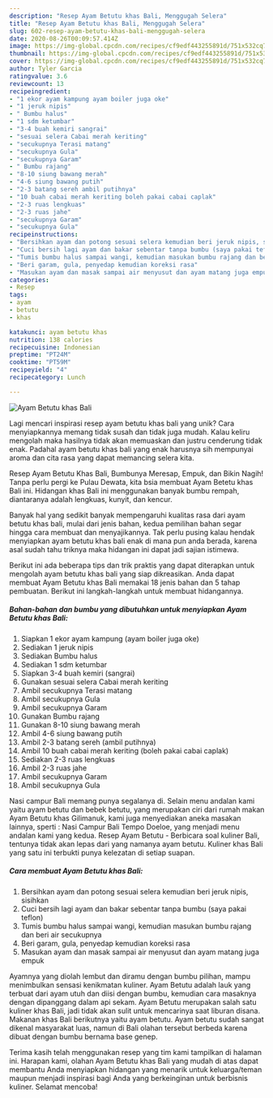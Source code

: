 ```yaml
---
description: "Resep Ayam Betutu khas Bali, Menggugah Selera"
title: "Resep Ayam Betutu khas Bali, Menggugah Selera"
slug: 602-resep-ayam-betutu-khas-bali-menggugah-selera
date: 2020-08-26T00:09:57.414Z
image: https://img-global.cpcdn.com/recipes/cf9edf443255891d/751x532cq70/ayam-betutu-khas-bali-foto-resep-utama.jpg
thumbnail: https://img-global.cpcdn.com/recipes/cf9edf443255891d/751x532cq70/ayam-betutu-khas-bali-foto-resep-utama.jpg
cover: https://img-global.cpcdn.com/recipes/cf9edf443255891d/751x532cq70/ayam-betutu-khas-bali-foto-resep-utama.jpg
author: Tyler Garcia
ratingvalue: 3.6
reviewcount: 13
recipeingredient:
- "1 ekor ayam kampung ayam boiler juga oke"
- "1 jeruk nipis"
- " Bumbu halus"
- "1 sdm ketumbar"
- "3-4 buah kemiri sangrai"
- "sesuai selera Cabai merah keriting"
- "secukupnya Terasi matang"
- "secukupnya Gula"
- "secukupnya Garam"
- " Bumbu rajang"
- "8-10 siung bawang merah"
- "4-6 siung bawang putih"
- "2-3 batang sereh ambil putihnya"
- "10 buah cabai merah keriting boleh pakai cabai caplak"
- "2-3 ruas lengkuas"
- "2-3 ruas jahe"
- "secukupnya Garam"
- "secukupnya Gula"
recipeinstructions:
- "Bersihkan ayam dan potong sesuai selera kemudian beri jeruk nipis, sisihkan"
- "Cuci bersih lagi ayam dan bakar sebentar tanpa bumbu (saya pakai teflon)"
- "Tumis bumbu halus sampai wangi, kemudian masukan bumbu rajang dan beri air secukupnya"
- "Beri garam, gula, penyedap kemudian koreksi rasa"
- "Masukan ayam dan masak sampai air menyusut dan ayam matang juga empuk"
categories:
- Resep
tags:
- ayam
- betutu
- khas

katakunci: ayam betutu khas 
nutrition: 138 calories
recipecuisine: Indonesian
preptime: "PT24M"
cooktime: "PT59M"
recipeyield: "4"
recipecategory: Lunch

---
```



![Ayam Betutu khas Bali](https://img-global.cpcdn.com/recipes/cf9edf443255891d/751x532cq70/ayam-betutu-khas-bali-foto-resep-utama.jpg)

Lagi mencari inspirasi resep ayam betutu khas bali yang unik? Cara menyiapkannya memang tidak susah dan tidak juga mudah. Kalau keliru mengolah maka hasilnya tidak akan memuaskan dan justru cenderung tidak enak. Padahal ayam betutu khas bali yang enak harusnya sih mempunyai aroma dan cita rasa yang dapat memancing selera kita.

Resep Ayam Betutu Khas Bali, Bumbunya Meresap, Empuk, dan Bikin Nagih! Tanpa perlu pergi ke Pulau Dewata, kita bsia membuat Ayam Betetu khas Bali ini. Hidangan khas Bali ini menggunakan banyak bumbu rempah, diantaranya adalah lengkuas, kunyit, dan kencur.

Banyak hal yang sedikit banyak mempengaruhi kualitas rasa dari ayam betutu khas bali, mulai dari jenis bahan, kedua pemilihan bahan segar hingga cara membuat dan menyajikannya. Tak perlu pusing kalau hendak menyiapkan ayam betutu khas bali enak di mana pun anda berada, karena asal sudah tahu triknya maka hidangan ini dapat jadi sajian istimewa.


Berikut ini ada beberapa tips dan trik praktis yang dapat diterapkan untuk mengolah ayam betutu khas bali yang siap dikreasikan. Anda dapat membuat Ayam Betutu khas Bali memakai 18 jenis bahan dan 5 tahap pembuatan. Berikut ini langkah-langkah untuk membuat hidangannya.

<!--inarticleads1-->

##### Bahan-bahan dan bumbu yang dibutuhkan untuk menyiapkan Ayam Betutu khas Bali:

1. Siapkan 1 ekor ayam kampung (ayam boiler juga oke)
1. Sediakan 1 jeruk nipis
1. Sediakan  Bumbu halus
1. Sediakan 1 sdm ketumbar
1. Siapkan 3-4 buah kemiri (sangrai)
1. Gunakan sesuai selera Cabai merah keriting
1. Ambil secukupnya Terasi matang
1. Ambil secukupnya Gula
1. Ambil secukupnya Garam
1. Gunakan  Bumbu rajang
1. Gunakan 8-10 siung bawang merah
1. Ambil 4-6 siung bawang putih
1. Ambil 2-3 batang sereh (ambil putihnya)
1. Ambil 10 buah cabai merah keriting (boleh pakai cabai caplak)
1. Sediakan 2-3 ruas lengkuas
1. Ambil 2-3 ruas jahe
1. Ambil secukupnya Garam
1. Ambil secukupnya Gula


Nasi campur Bali memang punya segalanya di. Selain menu andalan kami yaitu ayam betutu dan bebek betutu, yang merupakan ciri dari rumah makan Ayam Betutu khas Gilimanuk, kami juga menyediakan aneka masakan lainnya, sperti : Nasi Campur Bali Tempo Doeloe, yang menjadi menu andalan kami yang kedua. Resep Ayam Betutu - Berbicara soal kuliner Bali, tentunya tidak akan lepas dari yang namanya ayam betutu. Kuliner khas Bali yang satu ini terbukti punya kelezatan di setiap suapan. 

<!--inarticleads2-->

##### Cara membuat Ayam Betutu khas Bali:

1. Bersihkan ayam dan potong sesuai selera kemudian beri jeruk nipis, sisihkan
1. Cuci bersih lagi ayam dan bakar sebentar tanpa bumbu (saya pakai teflon)
1. Tumis bumbu halus sampai wangi, kemudian masukan bumbu rajang dan beri air secukupnya
1. Beri garam, gula, penyedap kemudian koreksi rasa
1. Masukan ayam dan masak sampai air menyusut dan ayam matang juga empuk


Ayamnya yang diolah lembut dan diramu dengan bumbu pilihan, mampu menimbulkan sensasi kenikmatan kuliner. Ayam Betutu adalah lauk yang terbuat dari ayam utuh dan diisi dengan bumbu, kemudian cara masaknya dengan dipanggang dalam api sekam. Ayam Betutu merupakan salah satu kuliner khas Bali, jadi tidak akan sulit untuk mencarinya saat liburan disana. Makanan khas Bali berikutnya yaitu ayam betutu. Ayam betutu sudah sangat dikenal masyarakat luas, namun di Bali olahan tersebut berbeda karena dibuat dengan bumbu bernama base genep. 

Terima kasih telah menggunakan resep yang tim kami tampilkan di halaman ini. Harapan kami, olahan Ayam Betutu khas Bali yang mudah di atas dapat membantu Anda menyiapkan hidangan yang menarik untuk keluarga/teman maupun menjadi inspirasi bagi Anda yang berkeinginan untuk berbisnis kuliner. Selamat mencoba!
